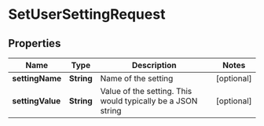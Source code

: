 

# SetUserSettingRequest


## Properties

| Name | Type | Description | Notes |
|------------ | ------------- | ------------- | -------------|
|**settingName** | **String** | Name of the setting |  [optional] |
|**settingValue** | **String** | Value of the setting.  This would typically be a JSON string |  [optional] |



